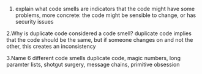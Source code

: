 1. explain what code smells are
indicators that the code might have some problems, more concrete: the code might be sensible to change, or has security issues

2.Why is duplicate code considered a code smell?
duplicate code implies that the code should be the same, but if someone changes on and not the other, this creates an inconsistency


3.Name 6 different code smells
duplicate code, magic numbers, long paramter lists, shotgut surgery,
message chains, primitive obsession

